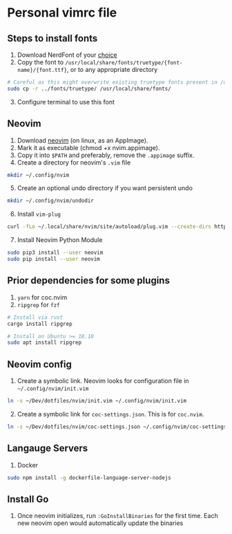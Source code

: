 # Personal vimrc file

## Steps to install fonts

1. Download NerdFont of your [choice](https://github.com/ryanoasis/nerd-fonts#patched-fonts)
2. Copy the font to `/usr/local/share/fonts/truetype/{font-name}/{font.ttf}`, or to any appropriate directory

```bash
# Careful as this might overwrite existing truetype fonts present in /usr/local/share/fonts
sudo cp -r ../fonts/truetype/ /usr/local/share/fonts/
```
3. Configure terminal to use this font

## Neovim

1. Download [neovim](https://github.com/neovim/neovim/releases) (on linux, as an AppImage).
2. Mark it as executable (chmod +x nvim.appimage).
3. Copy it into `$PATH` and preferably, remove the `.appimage` suffix.
4. Create a directory for neovim's `.vim` file

```bash
mkdir ~/.config/nvim
```

5. Create an optional undo directory if you want persistent undo

```bash
mkdir ~/.config/nvim/undodir
```

6. Install `vim-plug`
```bash
curl -fLo ~/.local/share/nvim/site/autoload/plug.vim --create-dirs https://raw.githubusercontent.com/junegunn/vim-plug/master/plug.vim
```

7. Install Neovim Python Module
```bash
sudo pip3 install --user neovim
sudo pip install --user neovim
```

## Prior dependencies for some plugins

1. `yarn` for coc.nvim
2. `ripgrep` for `fzf`
```bash
# Install via rust
cargo install ripgrep

# Install on Ubuntu >= 18.10
sudo apt install ripgrep
```

## Neovim config
1. Create a symbolic link. Neovim looks for configuration file in `~/.config/nvim/init.vim`

```bash
ln -s ~/Dev/dotfiles/nvim/init.vim ~/.config/nvim/init.vim
```

2. Create a symbolic link for `coc-settings.json`. This is for `coc.nvim`.
```bash
ln -s ~/Dev/dotfiles/nvim/coc-settings.json ~/.config/nvim/coc-settings.json
```

## Langauge Servers
1. Docker
```bash
sudo npm install -g dockerfile-language-server-nodejs
```

## Install Go
1. Once neovim initializes, run `:GoInstallBinaries` for the first time. Each new neovim open would automatically update the binaries